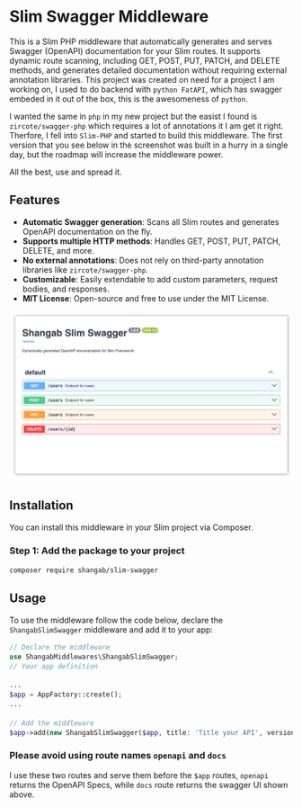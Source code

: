 # Slim Swagger Middleware

This is a Slim PHP middleware that automatically generates and serves Swagger (OpenAPI) documentation for your Slim routes. It supports dynamic route scanning, including GET, POST, PUT, PATCH, and DELETE methods, and generates detailed documentation without requiring external annotation libraries. This project was created on need for a project I am working on, I used to do backend with `python FatAPI`, which has swagger embeded in it out of the box, this is the awesomeness of `python`.

I wanted the same in `php` in my new project but the easist I found is `zircote/swagger-php` which requires a lot of annotations it I am get it right.
Therfore, I fell into `Slim-PHP` and started to build this middleware. The first version that you see below in the screenshot was built in a hurry in a single day, but the roadmap will increase the middleware power.

All the best, use and spread it.

## Features

- **Automatic Swagger generation**: Scans all Slim routes and generates OpenAPI documentation on the fly.
- **Supports multiple HTTP methods**: Handles GET, POST, PUT, PATCH, DELETE, and more.
- **No external annotations**: Does not rely on third-party annotation libraries like `zircote/swagger-php`.
- **Customizable**: Easily extendable to add custom parameters, request bodies, and responses.
- **MIT License**: Open-source and free to use under the MIT License.

<!-- image  -->

![image](swagger.png)

## Installation

You can install this middleware in your Slim project via Composer.

### Step 1: Add the package to your project

```bash
composer require shangab/slim-swagger
```

## Usage

To use the middleware follow the code below, declare the `ShangabSlimSwagger` middleware and add it to your app:

```php
// Declare the middleware
use ShangabMiddlewares\ShangabSlimSwagger;
// Your app definition

...
$app = AppFactory::create();
...

// Add the middleware
$app->add(new ShangabSlimSwagger($app, title: 'Title your API', version: 'version your API', description: 'Describe your API'));
```

### Please avoid using route names `openapi` and `docs`

I use these two routes and serve them before the `$app` routes, `openapi` returns the OpenAPI Specs,
while `docs` route returns the swagger UI shown above.
